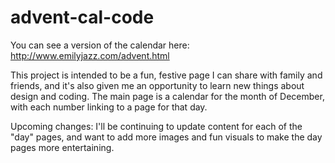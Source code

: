 # advent-cal-code

You can see a version of the calendar here: http://www.emilyjazz.com/advent.html

This project is intended to be a fun, festive page I can share with family and friends, and it's also given me an opportunity to learn new things about design and coding. The main page is a calendar for the month of December, with each number linking to a page for that day.

Upcoming changes: I'll be continuing to update content for each of the "day" pages, and want to add more images and fun visuals to make the day pages more entertaining.
